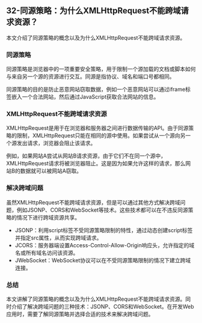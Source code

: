 ## 32-同源策略：为什么XMLHttpRequest不能跨域请求资源？

本文介绍了同源策略的概念以及为什么XMLHttpRequest不能跨域请求资源。

### 同源策略
同源策略是浏览器中的一项重要安全策略，用于限制一个源加载的文档或脚本如何与来自另一个源的资源进行交互。同源是指协议、域名和端口号都相同。

同源策略的目的是防止恶意网站窃取数据，例如一个恶意网站可以通过iframe标签嵌入一个合法网站，然后通过JavaScript获取合法网站的信息。

### XMLHttpRequest不能跨域请求资源
XMLHttpRequest是用于在浏览器和服务器之间进行数据传输的API。由于同源策略的限制，XMLHttpRequest只能在相同的源中使用。如果尝试从一个源向另一个源发出请求，浏览器会阻止该请求。

例如，如果网站A尝试从网站B请求资源，由于它们不在同一个源中，XMLHttpRequest请求将被浏览器阻止。这是因为如果允许这样的请求，那么网站B的数据就可以被网站A窃取。

### 解决跨域问题
虽然XMLHttpRequest不能跨域请求资源，但是可以通过其他方式解决跨域问题，例如JSONP、CORS和WebSocket等技术。这些技术都可以在不违反同源策略的情况下进行跨域资源共享。

- JSONP：利用script标签不受同源策略限制的特性，通过动态创建script标签并指定src属性，从而实现跨域请求。
- JCORS：服务器端设置Access-Control-Allow-Origin响应头，允许指定的域名或所有域名访问该资源。
- JWebSocket：WebSocket协议可以在不受同源策略限制的情况下建立跨域连接。

### 总结
本文讲解了同源策略的概念以及为什么XMLHttpRequest不能跨域请求资源。同时介绍了解决跨域问题的三种技术：JSONP、CORS和WebSocket。在开发Web应用时，需要了解同源策略并选择合适的技术来解决跨域问题。